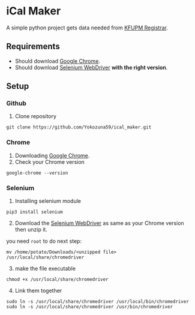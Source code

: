 # iCal Maker

A simple python project gets data needed from [KFUPM Registrar](https://registrar.kfupm.edu.sa/).

## Requirements

- Should download [Google Chrome](https://www.google.com/chrome/).
- Should download [Selenium WebDriver](https://chromedriver.chromium.org/downloads) **with the right version**.

## Setup

### Github

1. Clone repository

```
git clone https://github.com/Yokozuna59/ical_maker.git
```

### Chrome

1. Downloading [Google Chrome](https://www.google.com/chrome/).
2. Check your Chrome version

```
google-chrome --version
```

### Selenium

1. Installing selenium module

```
pip3 install selenium
```

2. Download the [Selenium WebDriver](https://chromedriver.chromium.org/downloads) as same as your Chrome version then unzip it.

you need `root` to do next step:

```
mv /home/potato/Downloads/<unzipped file> /usr/local/share/chromedriver
```

3. make the file executable

```
chmod +x /usr/local/share/chromedriver
```

4. Link them together
```
sudo ln -s /usr/local/share/chromedriver /usr/local/bin/chromedriver
sudo ln -s /usr/local/share/chromedriver /usr/bin/chromedriver
```
